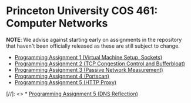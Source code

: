 # Princeton University COS 461: Computer Networks

**NOTE**: We advise against starting early on assignments in the repository
that haven't been officially released as these are still subject to change.

* [Programming Assignment 1 (Virtual Machine Setup, Sockets)](https://github.com/PrincetonUniversity/COS461-Public/tree/master/assignments/assignment1)
* [Programming Assignment 2 (TCP Congestion Control and Bufferbloat)](https://github.com/PrincetonUniversity/COS461-Public/tree/master/assignments/assignment2)
* [Programming Assignment 3 (Passive Network Measurement)](https://github.com/PrincetonUniversity/COS461-Public/tree/master/assignments/assignment3)
* [Programming Assignment 4 (Portscan)](https://github.com/PrincetonUniversity/COS461-Public/tree/master/assignments/assignment4)
* [Programming Assignment 5 (HTTP Proxy)](https://github.com/PrincetonUniversity/COS461-Public/tree/master/assignments/assignment5)

[//]: <> * [Programming Assignment 5 (DNS Reflection)](https://github.com/PrincetonUniversity/COS461-Public/tree/master/assignments/assignment5)
